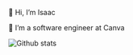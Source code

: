 👋 Hi, I’m Isaac

👀 I’m a software engineer at Canva

![Github stats](https://github-readme-stats.vercel.app/api?username=i-carr&show_icons=true)
